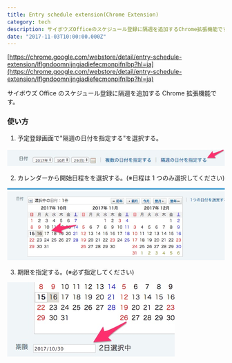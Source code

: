 ```yaml
---
title: Entry schedule extension(Chrome Extension)
category: tech
description: サイボウズOfficeのスケジュール登録に隔週を追加するChrome拡張機能です。
date: "2017-11-03T10:00:00.000Z"
---
```


[https://chrome.google.com/webstore/detail/entry-schedule-extension/lflgndoomnijngiadiefecmonpifnlbp?hl=ja](https://chrome.google.com/webstore/detail/entry-schedule-extension/lflgndoomnijngiadiefecmonpifnlbp?hl=ja)

サイボウズ Office のスケジュール登録に隔週を追加する Chrome 拡張機能です。

### 使い方

1. 予定登録画面で"隔週の日付を指定する"を選択する。

![screenshot1](./entry_schedule_extension_1.jpg)

2. カレンダーから開始日程をを選択する。(※日程は 1 つのみ選択してください)

![screenshot2](./entry_schedule_extension_2.jpg)

3. 期限を指定する。(※必ず指定してください)

![screenshot3](./entry_schedule_extension_3.jpg)
